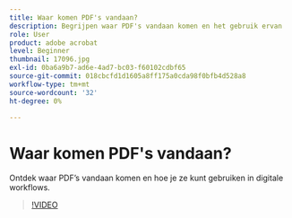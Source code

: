```yaml
---
title: Waar komen PDF's vandaan?
description: Begrijpen waar PDF's vandaan komen en het gebruik ervan
role: User
product: adobe acrobat
level: Beginner
thumbnail: 17096.jpg
exl-id: 0ba6a9b7-ad6e-4ad7-bc03-f60102cdbf65
source-git-commit: 018cbcfd1d1605a8ff175a0cda98f0bfb4d528a8
workflow-type: tm+mt
source-wordcount: '32'
ht-degree: 0%

---
```


# Waar komen PDF&#39;s vandaan?

Ontdek waar PDF’s vandaan komen en hoe je ze kunt gebruiken in digitale workflows.

>[!VIDEO](https://video.tv.adobe.com/v/17096?hidetitle=true)
